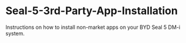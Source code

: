 # Seal-5-3rd-Party-App-Installation
Instructions on how to install non-market apps on your BYD Seal 5 DM-i system.  
